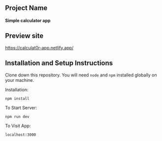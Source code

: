 ## Project Name 

#### Simple calculator app



## Preview site
https://calculat0r-app.netlify.app/





## Installation and Setup Instructions
 

Clone down this repository. You will need `node` and `npm` installed globally on your machine.  

Installation:

`npm install`  

To Start Server:

`npm run dev`   

To Visit App:

`localhost:3000`  

